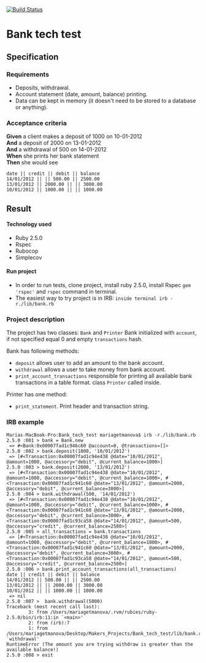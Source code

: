 [![Build Status](https://travis-ci.org/MaryDomashneva/Bank_tech_test.svg?branch=master)](https://travis-ci.org/MaryDomashneva/Bank_tech_test)

Bank tech test
=================

## Specification

### Requirements

* Deposits, withdrawal.
* Account statement (date, amount, balance) printing.
* Data can be kept in memory (it doesn't need to be stored to a database or anything).

### Acceptance criteria

**Given** a client makes a deposit of 1000 on 10-01-2012  
**And** a deposit of 2000 on 13-01-2012  
**And** a withdrawal of 500 on 14-01-2012  
**When** she prints her bank statement  
**Then** she would see

```
date || credit || debit || balance
14/01/2012 || || 500.00 || 2500.00
13/01/2012 || 2000.00 || || 3000.00
10/01/2012 || 1000.00 || || 1000.00
```

## Result

#### Technology used

* Ruby 2.5.0
* Rspec
* Rubocop
* Simplecov

#### Run project

* In order to run tests, clone project, install ruby 2.5.0, install Rspec ```gem 'rspec'``` and ```rspec``` command in terminal.
* The easiest way to try project is in IRB: ```inside terminal irb -r./lib/bank.rb```

### Project description

The project has two classes: ```Bank``` and ```Printer```
Bank initialized with ```account```, if not specified equal 0 and empty ```transactions``` hash.

Bank has following methods:
* ```deposit``` allows user to add an amount to the bank account.
* ```withdrawal``` allows a user to take money from bank account.
* ```print_account_transactions``` responsible for printing all available bank transactions in a table format. class ```Printer``` called inside.

Printer has one method:
* ```print_statement```. Print header and transaction string.

### IRB example

```
Marias-MacBook-Pro:Bank_tech_test mariagetmanova$ irb -r./lib/bank.rb
2.5.0 :001 > bank = Bank.new
 => #<Bank:0x00007fad1c946c60 @account=0, @transactions=[]> 
2.5.0 :002 > bank.deposit(1000, '10/01/2012')
 => [#<Transaction:0x00007fad1c94e438 @date="10/01/2012", @amount=1000, @accessory="debit", @current_balance=1000>] 
2.5.0 :003 > bank.deposit(2000, '13/01/2012')
 => [#<Transaction:0x00007fad1c94e438 @date="10/01/2012", @amount=1000, @accessory="debit", @current_balance=1000>, #<Transaction:0x00007fad1c941c60 @date="13/01/2012", @amount=2000, @accessory="debit", @current_balance=3000>] 
2.5.0 :004 > bank.withdrawal(500, '14/01/2012')
 => [#<Transaction:0x00007fad1c94e438 @date="10/01/2012", @amount=1000, @accessory="debit", @current_balance=1000>, #<Transaction:0x00007fad1c941c60 @date="13/01/2012", @amount=2000, @accessory="debit", @current_balance=3000>, #<Transaction:0x00007fad1c93ca58 @date="14/01/2012", @amount=500, @accessory="credit", @current_balance=2500>] 
2.5.0 :005 > all_transactions = bank.transactions
 => [#<Transaction:0x00007fad1c94e438 @date="10/01/2012", @amount=1000, @accessory="debit", @current_balance=1000>, #<Transaction:0x00007fad1c941c60 @date="13/01/2012", @amount=2000, @accessory="debit", @current_balance=3000>, #<Transaction:0x00007fad1c93ca58 @date="14/01/2012", @amount=500, @accessory="credit", @current_balance=2500>] 
2.5.0 :006 > bank.print_account_transactions(all_transactions)
date || credit || debit || balance
14/01/2012 || 500.00 || || 2500.00
13/01/2012 || || 2000.00 || 3000.00
10/01/2012 || || 1000.00 || 1000.00
 => nil 
2.5.0 :007 >  bank.withdrawal(5000)
Traceback (most recent call last):
        3: from /Users/mariagetmanova/.rvm/rubies/ruby-2.5.0/bin/irb:11:in `<main>'
        2: from (irb):7
        1: from /Users/mariagetmanova/Desktop/Makers_Projects/Bank_tech_test/lib/bank.rb:26:in `withdrawal'
RuntimeError (The amount you are trying withdraw is greater than the available balance!)
2.5.0 :008 > exit
```
